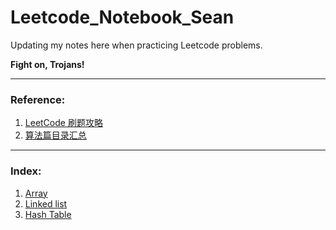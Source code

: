 # Leetcode_Notebook_Sean
Updating my notes here when practicing Leetcode problems.

**Fight on, Trojans!**

-----

### Reference:
1. [LeetCode 刷题攻略](https://github.com/youngyangyang04/leetcode-master)
2. [算法篇目录汇总](https://darktiantian.github.io/%E7%AE%97%E6%B3%95%E7%AF%87%E7%9B%AE%E5%BD%95%E6%B1%87%E6%80%BB/)

----
### Index:
1. [Array](https://github.com/SeanXiaoby/Leetcode_Notebook_Sean/tree/main/Array)
2. [Linked list](https://github.com/SeanXiaoby/Leetcode_Notebook_Sean/tree/main/List#linked-list)
3. [Hash Table](https://github.com/SeanXiaoby/Leetcode_Notebook_Sean/tree/main/Hash%20Table)
